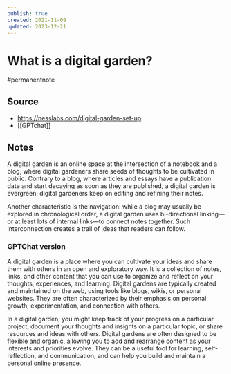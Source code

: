 ```yaml
---
publish: true
created: 2021-11-09
updated: 2023-12-21
---
```

# What is a digital garden?

#permanentnote

## Source
- https://nesslabs.com/digital-garden-set-up
- [[GPTchat]]

## Notes

A digital garden is an online space at the intersection of a notebook and a blog, where digital gardeners share seeds of thoughts to be cultivated in public. Contrary to a blog, where articles and essays have a publication date and start decaying as soon as they are published, a digital garden is evergreen: digital gardeners keep on editing and refining their notes.

Another characteristic is the navigation: while a blog may usually be explored in chronological order, a digital garden uses bi-directional linking—or at least lots of internal links—to connect notes together. Such interconnection creates a trail of ideas that readers can follow.

### GPTChat version

A digital garden is a place where you can cultivate your ideas and share them with others in an open and exploratory way. It is a collection of notes, links, and other content that you can use to organize and reflect on your thoughts, experiences, and learning. Digital gardens are typically created and maintained on the web, using tools like blogs, wikis, or personal websites. They are often characterized by their emphasis on personal growth, experimentation, and connection with others.

In a digital garden, you might keep track of your progress on a particular project, document your thoughts and insights on a particular topic, or share resources and ideas with others. Digital gardens are often designed to be flexible and organic, allowing you to add and rearrange content as your interests and priorities evolve. They can be a useful tool for learning, self-reflection, and communication, and can help you build and maintain a personal online presence.